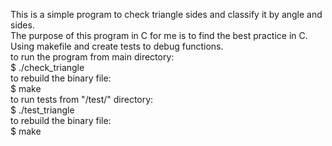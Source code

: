 This is a simple program to check triangle sides and classify it by angle and sides.  
The purpose of this program in C for me is to find the best practice in C.  
Using makefile and create tests to debug functions.  
to run the program from main directory:  
$ ./check_triangle  
to rebuild the binary file:  
$ make  
to run tests from "/test/" directory:  
$ ./test_triangle <br>
to rebuild the binary file:<br>
$ make  